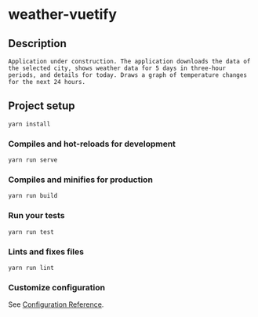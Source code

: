 # weather-vuetify

## Description
```
Application under construction. The application downloads the data of the selected city, shows weather data for 5 days in three-hour periods, and details for today. Draws a graph of temperature changes for the next 24 hours. 
```

## Project setup
```
yarn install
```

### Compiles and hot-reloads for development
```
yarn run serve
```

### Compiles and minifies for production
```
yarn run build
```

### Run your tests
```
yarn run test
```

### Lints and fixes files
```
yarn run lint
```

### Customize configuration
See [Configuration Reference](https://cli.vuejs.org/config/).
